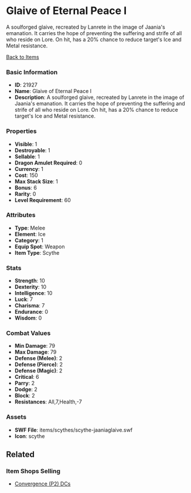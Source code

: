 # Glaive of Eternal Peace I

A soulforged glaive, recreated by Lanrete in the image of Jaania's emanation. It carries the hope of preventing the suffering and strife of all who reside on Lore. On hit, has a 20% chance to reduce target's Ice and Metal resistance.

[Back to Items](../items.md)

### Basic Information

- **ID**: 21927
- **Name**: Glaive of Eternal Peace I
- **Description**: A soulforged glaive, recreated by Lanrete in the image of Jaania&#039;s emanation. It carries the hope of preventing the suffering and strife of all who reside on Lore. On hit, has a 20% chance to reduce target&#039;s Ice and Metal resistance.

### Properties

- **Visible**: 1
- **Destroyable**: 1
- **Sellable**: 1
- **Dragon Amulet Required**: 0
- **Currency**: 1
- **Cost**: 150
- **Max Stack Size**: 1
- **Bonus**: 6
- **Rarity**: 0
- **Level Requirement**: 60

### Attributes

- **Type**: Melee
- **Element**: Ice
- **Category**: 1
- **Equip Spot**: Weapon
- **Item Type**: Scythe

### Stats

- **Strength**: 10
- **Dexterity**: 10
- **Intelligence**: 10
- **Luck**: 7
- **Charisma**: 7
- **Endurance**: 0
- **Wisdom**: 0

### Combat Values

- **Min Damage**: 79
- **Max Damage**: 79
- **Defense (Melee)**: 2
- **Defense (Pierce)**: 2
- **Defense (Magic)**: 2
- **Critical**: 6
- **Parry**: 2
- **Dodge**: 2
- **Block**: 2
- **Resistances**: All,7,Health,-7

### Assets

- **SWF File**: items/scythes/scythe-jaaniaglaive.swf
- **Icon**: scythe

## Related

### Item Shops Selling

- [Convergence (P2) DCs](../item-shops/809-convergence-p2-dcs.md)

